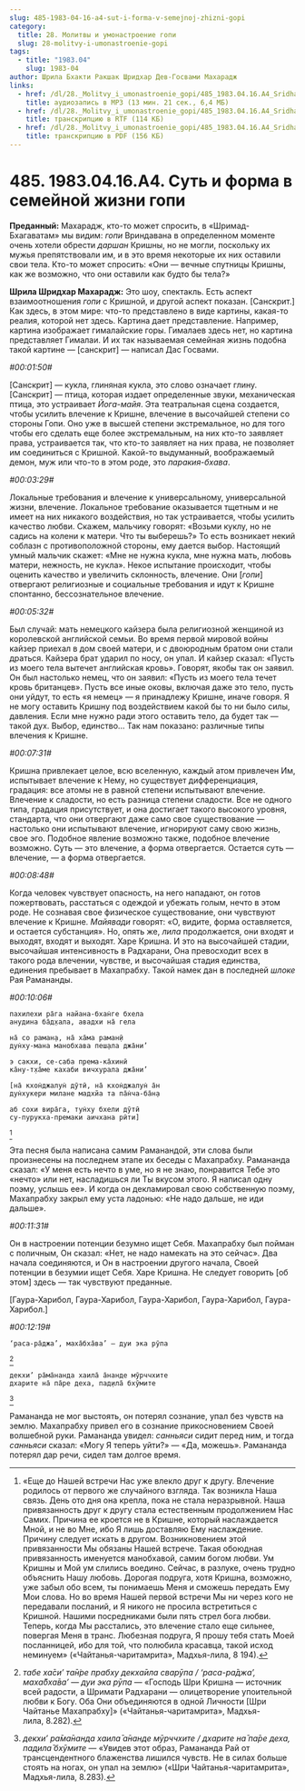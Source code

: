```yaml
---
slug: 485-1983-04-16-a4-sut-i-forma-v-semejnoj-zhizni-gopi
category:
  title: 28. Молитвы и умонастроение гопи
  slug: 28-molitvy-i-umonastroenie-gopi
tags:
  - title: "1983.04"
    slug: 1983-04
author: Шрила Бхакти Ракшак Шридхар Дев-Госвами Махарадж
links:
  - href: /dl/28._Molitvy_i_umonastroenie_gopi/485_1983.04.16.A4_SridharMj_Sut_i_forma_v_semeynoy_jizni_gopi.mp3
    title: аудиозапись в MP3 (13 мин. 21 сек., 6,4 МБ)
  - href: /dl/28._Molitvy_i_umonastroenie_gopi/485_1983.04.16.A4_SridharMj_Sut_i_forma_v_semeynoy_jizni_gopi.rtf
    title: транскрипцию в RTF (114 КБ)
  - href: /dl/28._Molitvy_i_umonastroenie_gopi/485_1983.04.16.A4_SridharMj_Sut_i_forma_v_semeynoy_jizni_gopi.pdf
    title: транскрипцию в PDF (156 КБ)
---
```


# 485. 1983.04.16.A4. Суть и форма в семейной жизни гопи

**Преданный:** Махарадж, кто-то может спросить, в «Шримад-Бхагаватам» мы видим: *гопи* Вриндавана в определенном моменте очень хотели обрести *даршан* Кришны, но не могли, поскольку их мужья препятствовали им, и в это время некоторые их них оставили свои тела. Кто-то может спросить: «Они — вечные спутницы Кришны, как же возможно, что они оставили как будто бы тела?»

**Шрила Шридхар Махарадж:** Это шоу, спектакль. Есть аспект взаимоотношения *гопи* с Кришной, и другой аспект показан. [Санскрит.] Как здесь, в этом мире: что-то представлено в виде картины, какая-то реалия, которой нет здесь. Картина дает представление. Например, картина изображает гималайские горы. Гималаев здесь нет, но картина представляет Гималаи. И их так называемая семейная жизнь подобна такой картине — [санскрит] — написал Дас Госвами.

*#00:01:50#*

[Санскрит] — кукла, глиняная кукла, это слово означает глину. [Санскрит] — птица, которая издает определенные звуки, механическая птица, это устраивает *Йога-майя*. Эта театральная сцена создается, чтобы усилить влечение к Кришне, влечение в высочайшей степени со стороны Гопи. Оно уже в высшей степени экстремальное, но для того чтобы его сделать еще более экстремальным, на них кто-то заявляет права, устраивается так, что кто-то заявляет на них права, не позволяет им соединиться с Кришной. Какой-то выдуманный, воображаемый демон, муж или что-то в этом роде, это *паракия-бхава*.

*#00:03:29#*

Локальные требования и влечение к универсальному, универсальной жизни, влечение. Локальное требование оказывается тщетным и не имеет на них никакого воздействия, но так устраивается, чтобы усилить качество любви. Скажем, мальчику говорят: «Возьми куклу, но не садись на колени к матери. Что ты выберешь?» То есть возникает некий соблазн с противоположной стороны, ему дается выбор. Настоящий умный мальчик скажет: «Мне не нужна кукла, мне нужна мать, любовь матери, нежность, не кукла». Некое испытание происходит, чтобы оценить качество и увеличить склонность, влечение. Они [*гопи*] отвергают религиозные и социальные требования и идут к Кришне спонтанно, бессознательное влечение.

*#00:05:32#*

Был случай: мать немецкого кайзера была религиозной женщиной из королевской английской семьи. Во время первой мировой войны кайзер приехал в дом своей матери, и с двоюродным братом они стали драться. Кайзера брат ударил по носу, он упал. И кайзер сказал: «Пусть из моего тела вытечет английская кровь». Говорят, якобы так он заявил. Он был настолько немец, что он заявил: «Пусть из моего тела течет кровь британцев». Пусть все иные оковы, включая даже это тело, пусть они уйдут, то есть «я немец» — я принадлежу Кришне, иначе говоря. Я не могу оставить Кришну под воздействием какой бы то ни было силы, давления. Если мне нужно ради этого оставить тело, да будет так — такой дух. Выбор, единство… Так нам показано: различные типы влечения к Кришне.

*#00:07:31#*

Кришна привлекает целое, всю вселенную, каждый атом привлечен Им, испытывает влечение к Нему, но существует дифференциация, градация: все атомы не в равной степени испытывают влечение. Влечение к сладости, но есть разница степени сладости. Все не одного типа, градация присутствует, и она достигает такого высокого уровня, стандарта, что они отвергают даже само свое существование — настолько они испытывают влечение, игнорируют саму свою жизнь, свое эго. Подобное явление возможно также, подобное влечение возможно. Суть — это влечение, а форма отвергается. Остается суть — влечение, — а форма отвергается.

*#00:08:48#*

Когда человек чувствует опасность, на него нападают, он готов пожертвовать, расстаться с одеждой и убежать голым, нечто в этом роде. Не сознавая свое физическое существование, они чувствуют влечение к Кришне. *Майявади* говорят: «О, видите, форма оставляется, и остается субстанция». Но, опять же, *лила* продолжается, они входят и выходят, входят и выходят. Харе Кришна. И это на высочайшей стадии, высочайшая интенсивность в Радхарани, Она превосходит всех в такого рода влечении, чувстве, и высочайшая стадия единства, единения пребывает в Махапрабху. Такой намек дан в последней *шлоке* Рая Рамананды.

*#00:10:06#*

    пахилехи ра̄га найана-бхан̇ге бхела
    анудина ба̄д̣хала, авадхи на̄ гела

    на̄ со раман̣а, на̄ ха̄ма раман̣ӣ
    дун̇ху-мана манобхава пеш̣ала джа̄ни’

    э сакхи, се-саба према-ка̄хинӣ
    ка̄ну-т̣ха̄ме кахаби вичхурала джа̄ни’

    [на̄ кхон̇джалун̇ дӯтӣ, на̄ кхон̇джалун̇ а̄н
    дун̇хукери милане мадхйа та па̄н̇ча-ба̄н̣а

    аб сохи вира̄га, тун̇ху бхели дӯтӣ
    су-пурукха-премаки аичхана рӣти]
[^_ftn1]

Эта песня была написана самим Раманандой, эти слова были произнесены на последнем этапе их беседы с Махапрабху. Рамананда сказал: «У меня есть нечто в уме, но я не знаю, понравится Тебе это «нечто» или нет, насладишься ли Ты вкусом этого. Я написал одну поэму, услышь ее». И когда он декламировал свою собственную поэму, Махапрабху закрыл ему уста ладонью: «Не надо дальше, не иди дальше».

*#00:11:31#*

Он в настроении потенции безумно ищет Себя. Махапрабху был пойман с поличным, Он сказал: «Нет, не надо намекать на это сейчас». Два начала соединяются, и Он в настроении другого начала, Своей потенции в безумии ищет Себя. Харе Кришна. Не следует говорить [об этом] здесь — так чувствуют преданные.

[Гаура-Харибол, Гаура-Харибол, Гаура-Харибол, Гаура-Харибол, Гаура-Харибол.]

*#00:12:19#*

    ‘раса-ра̄джа’, маха̄бха̄ва’ — дуи эка рӯпа
[^_ftn2]

    декхи’ ра̄ма̄нанда хаила̄ а̄нанде мӯрччхите
    дхарите на̄ па̄ре деха, пад̣ила̄ бхӯмите
[^_ftn3]

Рамананда не мог выстоять, он потерял сознание, упал без чувств на землю. Махапрабху привел его в сознание прикосновением Своей волшебной руки. Рамананда увидел: *санньяси* сидит перед ним, и тогда *санньяси* сказал: «Могу Я теперь уйти?» — «Да, можешь». Рамананда потерял дар речи, сидел там долгое время.



[^_ftn1]: «Еще до Нашей встречи Нас уже влекло друг к другу. Влечение родилось от первого же случайного взгляда. Так возникла Наша связь. День ото дня она крепла, пока не стала неразрывной. Наша привязанность друг к другу стала естественным продолжением Нас Самих. Причина ее кроется не в Кришне, который наслаждается Мной, и не во Мне, ибо Я лишь доставляю Ему наслаждение. Причину следует искать в другом. Возникновением этой привязанности Мы обязаны Нашей встрече. Такая обоюдная привязанность именуется манобхавой, самим богом любви. Ум Кришны и Мой ум слились воедино. Сейчас, в разлуке, очень трудно объяснить Нашу любовь. Дорогая подруга, хотя Кришна, возможно, уже забыл обо всем, ты понимаешь Меня и сможешь передать Ему Мои слова. Но во время Нашей первой встречи Мы ни через кого не передавали посланий, и Я никого не просила встретиться с Кришной. Нашими посредниками были пять стрел бога любви. Теперь, когда Мы расстались, это влечение стало еще сильнее, повергая Меня в транс. Любезная подруга, Я прошу тебя стать Моей посланницей, ибо для той, что полюбила красавца, такой исход неминуем» («Чайтанья-чаритамрита», Мадхья-лила, 8 194).

[^_ftn2]: *табе ха̄си’ та̄н̇ре прабху декха̄ила сварӯпа / ‘раса-ра̄джа’, маха̄бха̄ва’ — дуи эка рӯпа* — «Господь Шри Кришна — источник всей радости, а Шримати Радхарани — олицетворение упоительной любви к Богу. Оба Они объединяются в одной Личности [Шри Чайтанье Махапрабху]» («Чайтанья-чаритамрита», Мадхья-лила, 8.282).

[^_ftn3]: *декхи’ ра̄ма̄нанда хаила̄ а̄нанде мӯрччхите / дхарите на̄ па̄ре деха, пад̣ила̄ бхӯмите* — «Увидев этот образ, Рамананда Рай от трансцендентного блаженства лишился чувств. Не в силах больше стоять на ногах, он упал на землю» («Шри Чайтанья-чаритамрита», Мадхья-лила, 8.283).

